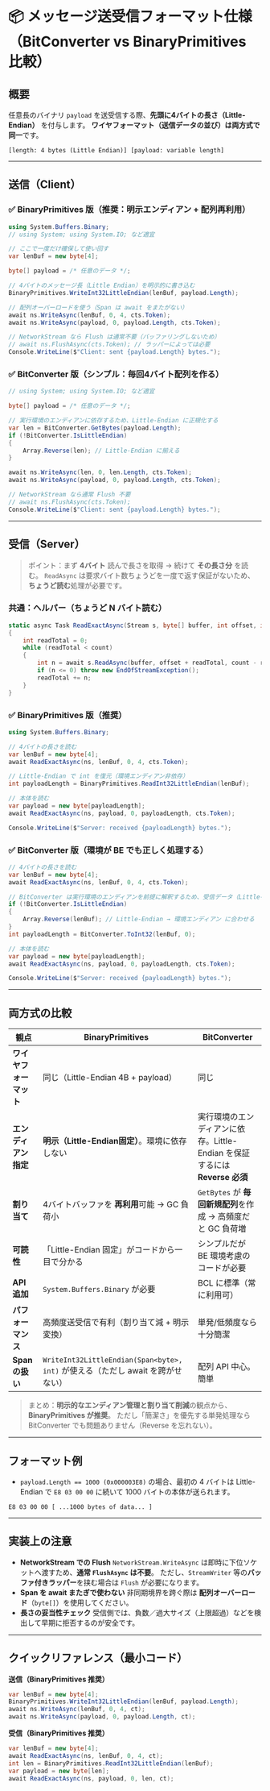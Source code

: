 # 📦 メッセージ送受信フォーマット仕様（BitConverter vs BinaryPrimitives 比較）

## 概要

任意長のバイナリ `payload` を送受信する際、**先頭に4バイトの長さ（Little-Endian）** を付与します。
**ワイヤフォーマット（送信データの並び）は両方式で同一**です。

```
[length: 4 bytes (Little Endian)] [payload: variable length]
```

---

## 送信（Client）

### ✅ BinaryPrimitives 版（推奨：明示エンディアン + 配列再利用）

```csharp
using System.Buffers.Binary;
// using System; using System.IO; など適宜

// ここで一度だけ確保して使い回す
var lenBuf = new byte[4];

byte[] payload = /* 任意のデータ */;

// 4バイトのメッセージ長（Little Endian）を明示的に書き込む
BinaryPrimitives.WriteInt32LittleEndian(lenBuf, payload.Length);

// 配列オーバーロードを使う（Span は await をまたがない）
await ns.WriteAsync(lenBuf, 0, 4, cts.Token);
await ns.WriteAsync(payload, 0, payload.Length, cts.Token);

// NetworkStream なら Flush は通常不要（バッファリングしないため）
// await ns.FlushAsync(cts.Token); // ラッパーによっては必要
Console.WriteLine($"Client: sent {payload.Length} bytes.");
```

### ✅ BitConverter 版（シンプル：毎回4バイト配列を作る）

```csharp
// using System; using System.IO; など適宜

byte[] payload = /* 任意のデータ */;

// 実行環境のエンディアンに依存するため、Little-Endian に正規化する
var len = BitConverter.GetBytes(payload.Length);
if (!BitConverter.IsLittleEndian)
{
    Array.Reverse(len); // Little-Endian に揃える
}

await ns.WriteAsync(len, 0, len.Length, cts.Token);
await ns.WriteAsync(payload, 0, payload.Length, cts.Token);

// NetworkStream なら通常 Flush 不要
// await ns.FlushAsync(cts.Token);
Console.WriteLine($"Client: sent {payload.Length} bytes.");
```

---

## 受信（Server）

> ポイント：まず **4バイト** 読んで長さを取得 → 続けて **その長さ分** を読む。
> `ReadAsync` は要求バイト数ちょうどを一度で返す保証がないため、**ちょうど読む**処理が必要です。

### 共通：ヘルパー（ちょうど N バイト読む）

```csharp
static async Task ReadExactAsync(Stream s, byte[] buffer, int offset, int count, CancellationToken ct)
{
    int readTotal = 0;
    while (readTotal < count)
    {
        int n = await s.ReadAsync(buffer, offset + readTotal, count - readTotal, ct);
        if (n <= 0) throw new EndOfStreamException();
        readTotal += n;
    }
}
```

### ✅ BinaryPrimitives 版（推奨）

```csharp
using System.Buffers.Binary;

// 4バイトの長さを読む
var lenBuf = new byte[4];
await ReadExactAsync(ns, lenBuf, 0, 4, cts.Token);

// Little-Endian で int を復元（環境エンディアン非依存）
int payloadLength = BinaryPrimitives.ReadInt32LittleEndian(lenBuf);

// 本体を読む
var payload = new byte[payloadLength];
await ReadExactAsync(ns, payload, 0, payloadLength, cts.Token);

Console.WriteLine($"Server: received {payloadLength} bytes.");
```

### ✅ BitConverter 版（環境が BE でも正しく処理する）

```csharp
// 4バイトの長さを読む
var lenBuf = new byte[4];
await ReadExactAsync(ns, lenBuf, 0, 4, cts.Token);

// BitConverter は実行環境のエンディアンを前提に解釈するため、受信データ（Little-Endian）に合わせて並べ替え
if (!BitConverter.IsLittleEndian)
{
    Array.Reverse(lenBuf); // Little-Endian → 環境エンディアン に合わせる
}
int payloadLength = BitConverter.ToInt32(lenBuf, 0);

// 本体を読む
var payload = new byte[payloadLength];
await ReadExactAsync(ns, payload, 0, payloadLength, cts.Token);

Console.WriteLine($"Server: received {payloadLength} bytes.");
```

---

## 両方式の比較

| 観点            | BinaryPrimitives                                                 | BitConverter                                        |
| ------------- | ---------------------------------------------------------------- | --------------------------------------------------- |
| **ワイヤフォーマット** | 同じ（Little-Endian 4B + payload）                                   | 同じ                                                  |
| **エンディアン指定**  | **明示（Little-Endian固定）**。環境に依存しない                                 | 実行環境のエンディアンに依存。Little-Endian を保証するには **Reverse 必須** |
| **割り当て**      | 4バイトバッファを **再利用**可能 → GC 負荷小                                     | `GetBytes` が **毎回新規配列**を作成 → 高頻度だと GC 負荷増           |
| **可読性**       | 「Little-Endian 固定」がコードから一目で分かる                                   | シンプルだが BE 環境考慮のコードが必要                               |
| **API 追加**    | `System.Buffers.Binary` が必要                                      | BCL に標準（常に利用可）                                      |
| **パフォーマンス**   | 高頻度送受信で有利（割り当て減 + 明示変換）                                          | 単発/低頻度なら十分簡潔                                        |
| **Span の扱い**  | `WriteInt32LittleEndian(Span<byte>, int)` が使える（ただし await を跨がせない） | 配列 API 中心。簡単                                        |

> まとめ：**明示的なエンディアン管理と割り当て削減**の観点から、**BinaryPrimitives が推奨**。
> ただし「簡潔さ」を優先する単発処理なら BitConverter でも問題ありません（Reverse を忘れない）。

---

## フォーマット例

* `payload.Length == 1000 (0x000003E8)` の場合、最初の 4 バイトは Little-Endian で
  `E8 03 00 00` に続いて 1000 バイトの本体が送られます。

```
E8 03 00 00 [ ...1000 bytes of data... ]
```

---

## 実装上の注意

* **NetworkStream での Flush**
  `NetworkStream.WriteAsync` は即時に下位ソケットへ渡すため、**通常 `FlushAsync` は不要**。
  ただし、`StreamWriter` 等の**バッファ付きラッパー**を挟む場合は `Flush` が必要になります。
* **Span を await またぎで使わない**
  非同期境界を跨ぐ際は **配列オーバーロード**（`byte[]`）を使用してください。
* **長さの妥当性チェック**
  受信側では、負数／過大サイズ（上限超過）などを検出して早期に拒否するのが安全です。

---

## クイックリファレンス（最小コード）

**送信（BinaryPrimitives 推奨）**

```csharp
var lenBuf = new byte[4];
BinaryPrimitives.WriteInt32LittleEndian(lenBuf, payload.Length);
await ns.WriteAsync(lenBuf, 0, 4, ct);
await ns.WriteAsync(payload, 0, payload.Length, ct);
```

**受信（BinaryPrimitives 推奨）**

```csharp
var lenBuf = new byte[4];
await ReadExactAsync(ns, lenBuf, 0, 4, ct);
int len = BinaryPrimitives.ReadInt32LittleEndian(lenBuf);
var payload = new byte[len];
await ReadExactAsync(ns, payload, 0, len, ct);
```


